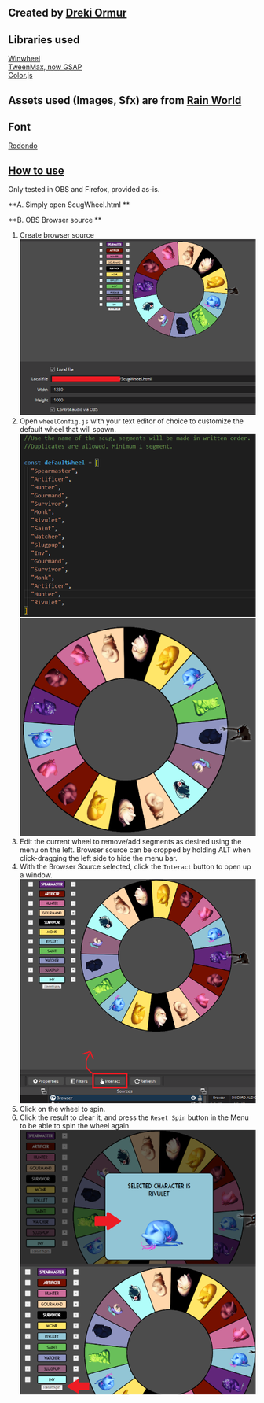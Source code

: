 ## **Created by [Dreki Ormur](https://bsky.app/profile/drekiormur.bsky.social)**

## Libraries used  
[Winwheel](https://github.com/zarocknz/javascript-winwheel)  
[TweenMax, now GSAP](https://gsap.com/)  
[Color.js](https://colorjs.io/docs/contrast)  

## Assets used (Images, Sfx) are from [Rain World](https://store.steampowered.com/app/312520/Rain_World/)

## Font  
[Rodondo](https://www.dafont.com/rodondo.font)

## <ins>How to use</ins>

Only tested in OBS and Firefox, provided as-is.

**A. Simply open ScugWheel.html  **

**B. OBS Browser source  **
 1. Create browser source
 ![](Example/OBS_Source.png)
 2. Open `wheelConfig.js` with your text editor of choice to customize the default wheel that will spawn.
 ![](Example/ConfigWheel1.png) ![](Example/ConfigWheel2.png)
 3. Edit the current wheel to remove/add segments as desired using the menu on the left. Browser source can be cropped by holding ALT when click-dragging the left side to hide the menu bar.
 4. With the Browser Source selected, click the `Interact` button to open up a window. ![](Example/OBS_Interact.png)
 5. Click on the wheel to spin.  
 6. Click the result to clear it, and press the `Reset Spin` button in the Menu to be able to spin the wheel again.
 ![](Example/OBS_ResetWheel.png)